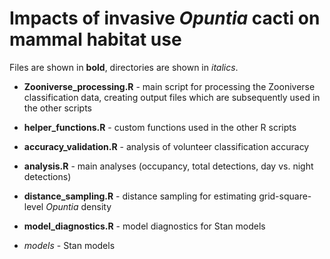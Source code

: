 # Impacts of invasive _Opuntia_ cacti on mammal habitat use

Files are shown in **bold**, directories are shown in *italics*.

- **Zooniverse_processing.R** - main script for processing the Zooniverse classification data, creating output files which are subsequently used in the other scripts
  
- **helper_functions.R** - custom functions used in the other R scripts
    
- **accuracy_validation.R** - analysis of volunteer classification accuracy
    
- **analysis.R** - main analyses (occupancy, total detections, day vs. night detections)
    
- **distance_sampling.R** - distance sampling for estimating grid-square-level *Opuntia* density

- **model_diagnostics.R** - model diagnostics for Stan models 
    
- *models* - Stan models


